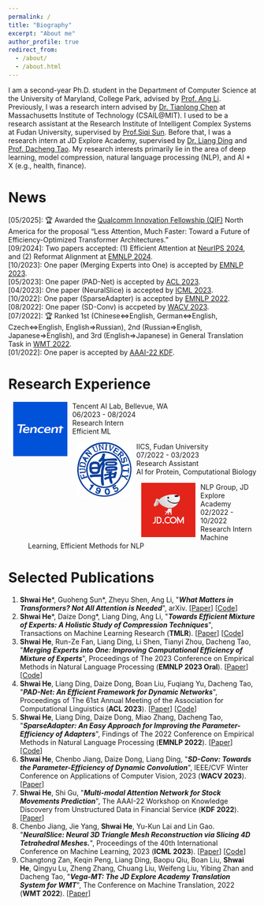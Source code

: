 ```yaml
---
permalink: /
title: "Biography"
excerpt: "About me"
author_profile: true
redirect_from: 
  - /about/
  - /about.html
---
```


I am a second-year Ph.D. student in the Department of Computer Science at the University of Maryland, College Park, advised by [Prof. Ang Li](https://www.ang-li.com/). 
Previously, I was a research intern advised by [Dr. Tianlong Chen](https://tianlong-chen.github.io/) at Massachusetts Institute of Technology (CSAIL@MIT). 
I used to be a research assistant at the Research Institute of Intelligent Complex Systems at Fudan University, supervised by [Prof.Siqi Sun](https://intersun.github.io/). 
Before that, I was a research intern at JD Explore Academy, supervised by [Dr. Liang Ding](https://openreview.net/profile?id=~Liang_Ding3) and [Prof. Dacheng Tao](https://www.ntu.edu.sg/research/faculty-directory/detail/rp02343). 
My research interests primarily lie in the area of deep learning, model compression, natural language processing (NLP), and AI + X (e.g., health, finance).

[//]: # (I start with data, models, objectives, optimization, and better adaptation to various downstream tasks to investigate how to efficiently, sufficiently, and trustworthily transfer knowledge from large-scale data to the parameters of the pre-training model.)

News
======
  \[05/2025\]: 🏆 Awarded the [Qualcomm Innovation Fellowship (QIF)](https://www.qualcomm.com/research/university-relations/innovation-fellowship/2025-north-america) North America for the proposal “Less Attention, Much Faster: Toward a Future of Efficiency-Optimized Transformer Architectures.” \
  \[09/2024\]: Two papers accepted: (1) Efficient Attention at [NeurIPS 2024](https://neurips.cc/), and (2) Reformat Alignment at [EMNLP 2024](https://2024.emnlp.org/). \
  \[10/2023\]: One paper (Merging Experts into One) is accepted by [EMNLP 2023](https://2023.emnlp.org/). \
  \[05/2023\]: One paper (PAD-Net) is accepted by [ACL 2023](https://2023.aclweb.org/). \
  \[04/2023\]: One paper (NeuralSlice) is accepted by [ICML 2023](https://icml.cc/). \
  \[10/2022\]: One paper (SparseAdapter) is accepted by [EMNLP 2022](https://2022.emnlp.org/). \
  \[08/2022\]: One paper (SD-Conv) is accpeted by [WACV 2023](https://wacv2023.thecvf.com/). \
  \[07/2022\]: 🏆 Ranked 1st (Chinese<=>English, German<=>English, Czech<=>English, English=>Russian), 2nd (Russian=>English, Japanese=>English), and 3rd (English=>Japanese) in General Translation Task in [WMT 2022](https://statmt.org/wmt22/translation-task.html). \
  \[01/2022\]: One paper is accepted by [AAAI-22 KDF](https://aaai-kdf.github.io/kdf2022/).
  

Research Experience
======
<dl><dt><img align="left" width="110" height="110" hspace="10" src="images/Tencent_logo.png" /></dt><dt> Tencent AI Lab, Bellevue, WA</dt>
<dd>06/2023 - 08/2024</dd>
<d>Research Intern </d>
<dd>Efficient ML </dd></dl>

<dl><dt><img align="left" width="110" height="110" hspace="10" src="images/FDU_Logo.png" /></dt><dt> IICS, Fudan University</dt>
<dd>07/2022 - 03/2023</dd>
<d>Research Assistant </d>
<dd>AI for Protein, Computational Biology </dd></dl>

<dl><dt><img align="left" width="110" height="110" hspace="10" src="images/JD_logo.png" /></dt><dt> NLP Group, JD Explore Academy</dt>
<dd>02/2022 - 10/2022</dd>
<d>Research Intern </d>
<dd>Machine Learning, Efficient Methods for NLP </dd></dl>



Selected Publications
======
1. __Shwai He__\*, Guoheng Sun\*, Zheyu Shen, Ang Li, 
"***What Matters in Transformers? Not All Attention is Needed***", arXiv. [[Paper](https://arxiv.org/abs/2406.15786)] [[Code](https://github.com/Shwai-He/LLM-Drop)]
2. __Shwai He__\*, Daize Dong\*, Liang Ding, Ang Li, 
"***Towards Efficient Mixture of Experts: A Holistic Study of Compression Techniques***", Transactions on Machine Learning Research (__TMLR__). [[Paper](https://arxiv.org/abs/2406.02500)] [[Code](https://github.com/DaizeDong/Unified-MoE-Compression)]
3. __Shwai He__, Run-Ze Fan, Liang Ding, Li Shen, Tianyi Zhou, Dacheng Tao, 
"***Merging Experts into One: Improving Computational Efficiency of Mixture of Experts***",
 Proceedings of The 2023 Conference on Empirical Methods in Natural Language Processing 
 (__EMNLP 2023 Oral__). [[Paper](https://aclanthology.org/2023.emnlp-main.907/)] [[Code](https://github.com/Shwai-He/MEO)]
4. __Shwai He__, Liang Ding, Daize Dong, Boan Liu, Fuqiang Yu, Dacheng Tao, 
"***PAD-Net: An Efficient Framework for Dynamic Networks***",
 Proceedings of The 61st Annual Meeting of the Association for Computational Linguistics (__ACL 2023__). [[Paper](https://aclanthology.org/2023.acl-long.803.pdf)] [[Code](https://github.com/Shwai-He/PAD-Net)]
5. __Shwai He__, Liang Ding, Daize Dong, Miao Zhang, Dacheng Tao, 
"***SparseAdapter: An Easy Approach for Improving the Parameter-Efficiency of Adapters***",
 Findings of The 2022 Conference on Empirical Methods in Natural Language Processing (__EMNLP 2022__). [[Paper](https://aclanthology.org/2022.findings-emnlp.160/)] [[Code](https://github.com/Shwai-He/SparseAdapter)]
6. __Shwai He__, Chenbo Jiang, Daize Dong, Liang Ding, "***SD-Conv: Towards the Parameter-Efficiency of Dynamic Convolution***", IEEE/CVF Winter Conference on Applications of Computer Vision, 2023 (__WACV 2023__). [[Paper](https://openaccess.thecvf.com/content/WACV2023/papers/He_SD-Conv_Towards_the_Parameter-Efficiency_of_Dynamic_Convolution_WACV_2023_paper.pdf)]
7. __Shwai He__, Shi Gu, "***Multi-modal Attention Network for Stock Movements Prediction***", The AAAI-22 Workshop on Knowledge Discovery from Unstructured Data in Financial Service (__KDF 2022__). [[Paper](https://aaai-kdf.github.io/kdf2022/assets/pdfs/KDF_22_paper_3.pdf)]
8. Chenbo Jiang, Jie Yang, __Shwai He__, Yu-Kun Lai and Lin Gao. "***NeuralSlice: Neural 3D Triangle Mesh Reconstruction via Slicing 4D Tetrahedral Meshes.***", Proceedings of the 40th International Conference on Machine Learning, 2023 (__ICML 2023__). [[Paper](https://proceedings.mlr.press/v202/jiang23j/jiang23j.pdf)] [[Code](https://github.com/IGLICT/NEURALSLICE)]
9. Changtong Zan, Keqin Peng, Liang Ding, Baopu Qiu, Boan Liu, __Shwai He__, Qingyu Lu, Zheng Zhang, Chuang
Liu, Weifeng Liu, Yibing Zhan and Dacheng Tao, "***Vega-MT: The JD Explore Academy Translation System for WMT***", The Conference on Machine Translation, 2022 (__WMT 2022__). [[Paper](https://aclanthology.org/2022.wmt-1.37/)] 